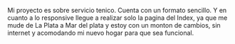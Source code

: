Mi proyecto es sobre servicio tenico. Cuenta con un formato sencillo. Y en cuanto a lo responsive llegue a realizar solo la pagina del Index, ya que me mude de La Plata a Mar del plata y estoy con un monton de cambios, sin internet y acomodando mi nuevo hogar para que sea funcional.